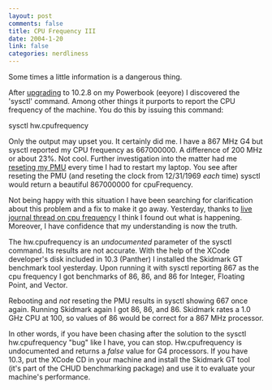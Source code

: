 ```yaml
--- 
layout: post
comments: false
title: CPU Frequency III
date: 2004-1-20
link: false
categories: nerdliness
---
```

Some times a little information is a dangerous thing.

After <a href="http://www.zanshin.net/blogs/000296.html" title="original cpu frequency posting">upgrading</a> to 10.2.8 on my Powerbook (eeyore) I discovered the 'sysctl' command. Among other things it purports to report the CPU frequency of the machine. You do this by issuing this command:

sysctl hw.cpufrequency

Only the output may upset you. It certainly did me. I have a 867 MHz G4 but sysctl reported my CPU frequency as 667000000. A difference of 200 MHz or about 23%. Not cool. Further investigation into the matter had me <a href="http://www.zanshin.net/blogs/000309.html" title="follow up cpu frequency posting">reseting my PMU</a> every time I had to restart my laptop. You see after reseting the PMU (and reseting the clock from 12/31/1969 <i>each</i> time) sysctl would return a beautiful 867000000 for cpuFrequency.

Not being happy with this situation I have been searching for clarification about this problem and a fix to make it go away. Yesterday, thanks to <a href="http://www.livejournal.com/community/macosx/1980838.html" title="live journal thread on cpu frequency">live journal thread on cpu frequency</a> I think I found out what is happening. Moreover, I have confidence that my understanding is now the truth.

The hw.cpufrequency is an <i>undocumented</i> parameter of the sysctl command. Its results are not accurate. With the help of the XCode developer's disk included in 10.3 (Panther) I installed the Skidmark GT benchmark tool yesterday. Upon running it with sysctl reporting 867 as the cpu frequency I got benchmarks of 86, 86, and 86 for Integer, Floating Point, and Vector.

Rebooting and <i>not</i> reseting the PMU results in sysctl showing 667 once again. Running Skidmark again I got 86, 86, and 86. Skidmark rates a 1.0 GHz CPU at 100, so values of 86 would be correct for a 867 MHz processor.

In other words, if you have been chasing after the solution to the sysctl hw.cpufrequency "bug" like I have, you can stop. Hw.cpufrequency is undocumented and returns a <i>false</i> value for G4 processors. If you have 10.3, put the XCode CD in your machine and install the Skidmark GT tool (it's part of the CHUD benchmarking package) and use it to evaluate your machine's performance.
